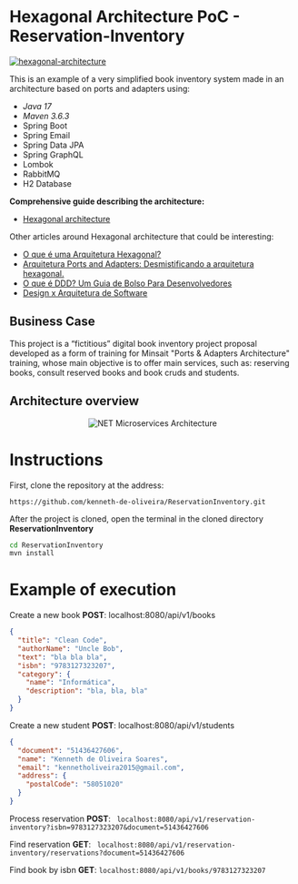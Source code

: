 # Hexagonal Architecture PoC - Reservation-Inventory

[![hexagonal-architecture](https://alistair.cockburn.us/wp-content/uploads/2017/03/logo285x146-half.png)](https://alistair.cockburn.us/hexagonal-architecture/)

This is an example of a very simplified book inventory system made in an architecture based on ports and adapters using:

* _Java 17_
* _Maven 3.6.3_
* Spring Boot
* Spring Email
* Spring Data JPA
* Spring GraphQL
* Lombok
* RabbitMQ
* H2 Database

**Comprehensive guide describing the architecture:**

* [Hexagonal architecture](https://alistair.cockburn.us/hexagonal-architecture/)

Other articles around Hexagonal architecture that could be interesting:

* [O que é uma Arquitetura Hexagonal?](https://engsoftmoderna.info/artigos/arquitetura-hexagonal.html)
* [Arquitetura Ports and Adapters: Desmistificando a arquitetura hexagonal.](https://medium.com/@kenneth-de-oliveira/introdu%C3%A7%C3%A3o-ee89aa856f33)
* [O que é DDD? Um Guia de Bolso Para Desenvolvedores](https://medium.com/@kenneth-de-oliveira/o-que-%C3%A9-ddd-um-guia-de-bolso-para-desenvolvedores-86be4818fb28)
* [Design x Arquitetura de Software](https://medium.com/@kenneth-de-oliveira/design-x-arquitetura-de-software-383f2a5d6320)

## Business Case

This project is a “fictitious” digital book inventory project proposal developed as a form of training for Minsait "Ports & Adapters Architecture" training, whose main objective is to offer main services, such as: reserving books, consult reserved books and book cruds and students.

## Architecture overview

<p align="center">
    <img alt="NET Microservices Architecture" src="https://i.ibb.co/72YKnzx/Desenho.jpg" />
</p>

# Instructions

First, clone the repository at the address:

`https://github.com/kenneth-de-oliveira/ReservationInventory.git` 

After the project is cloned, open the terminal in the cloned directory **ReservationInventory**

```bash
cd ReservationInventory
mvn install
```

Example of execution
========================================================================

Create a new book **POST**: localhost:8080/api/v1/books
```json
{
  "title": "Clean Code",
  "authorName": "Uncle Bob",
  "text": "bla bla bla",
  "isbn": "9783127323207",
  "category": {
    "name": "Informática",
    "description": "bla, bla, bla"
  }
}
```

Create a new student **POST**: localhost:8080/api/v1/students
```json
{
  "document": "51436427606",
  "name": "Kenneth de Oliveira Soares",
  "email": "kennetholiveira2015@gmail.com",
  "address": {
    "postalCode": "58051020"
  }
}
```

Process reservation **POST**:  ``` localhost:8080/api/v1/reservation-inventory?isbn=9783127323207&document=51436427606```

Find reservation **GET**:  ``` localhost:8080/api/v1/reservation-inventory/reservations?document=51436427606```

Find book by isbn **GET**: ```localhost:8080/api/v1/books/9783127323207```
